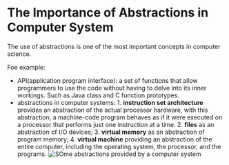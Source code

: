 # The Importance of Abstractions in Computer System

The use of abstractions is one of the most important concepts in computer science.

Foe example:

- API(application program interface): a set of functions that allow programmers to use the code without having to delve into its inner workings. Such as Java class and C function prototypes.
- abstractions in computer systems: 1. **instruction set architecture** provides an abstraction of the actual processor hardware, with this abstraction, a machine-code program behaves as if it were executed on a processor that performs just one instruction at a time. 2. **files** as an abstraction of I/O devices; 3. **virtual memory** as an abstraction of program memory; 4. **virtual machine** providing an abstraction of the entire computer, including the operating system, the processor, and the programs.
![SOme abstractions provided by a computer system](https://img-blog.csdnimg.cn/20200912110526891.png)

